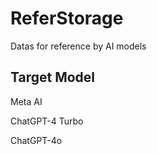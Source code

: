 # ReferStorage
Datas for reference by AI models

## Target Model

Meta AI

ChatGPT-4 Turbo

ChatGPT-4o
